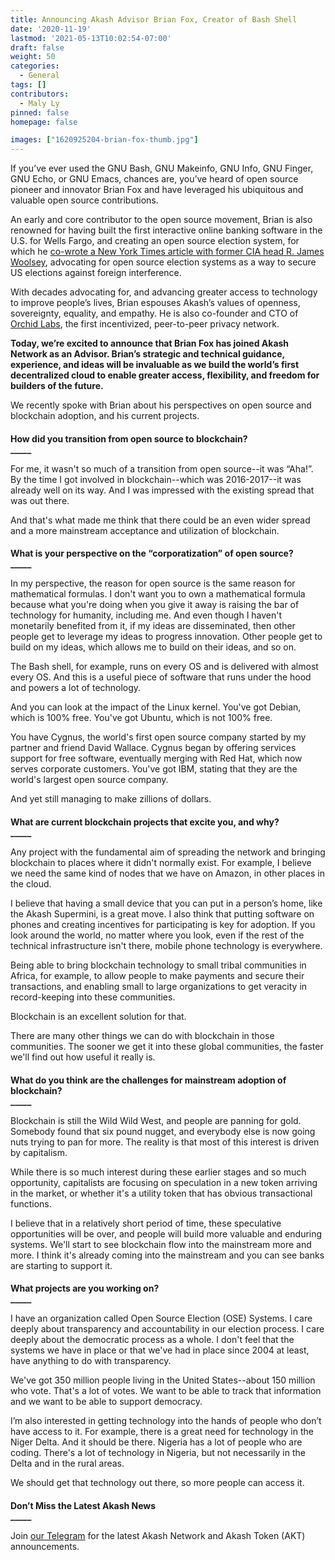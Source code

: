 ```yaml
---
title: Announcing Akash Advisor Brian Fox, Creator of Bash Shell
date: '2020-11-19'
lastmod: '2021-05-13T10:02:54-07:00'
draft: false
weight: 50
categories:
  - General
tags: []
contributors:
  - Maly Ly
pinned: false
homepage: false

images: ["1620925204-brian-fox-thumb.jpg"]
---
```

If you’ve ever used the GNU Bash, GNU Makeinfo, GNU Info, GNU Finger, GNU Echo, or GNU Emacs, chances are, you’ve heard of open source pioneer and innovator Brian Fox and have leveraged his ubiquitous and valuable open source contributions.  

An early and core contributor to the open source movement, Brian is also renowned for having built the first interactive online banking software in the U.S. for Wells Fargo, and creating an open source election system, for which he [co-wrote a New York Times article with former CIA head R. James Woolsey](https://www.nytimes.com/2017/08/03/opinion/open-source-software-hacker-voting.html), advocating for open source election systems as a way to secure US elections against foreign interference.  

With decades advocating for, and advancing greater access to technology to improve people’s lives, Brian espouses Akash’s values of openness, sovereignty, equality, and empathy. He is also co-founder and CTO of [Orchid Labs](https://www.orchid.com/), the first incentivized, peer-to-peer privacy network.  

**Today, we’re excited to announce that Brian Fox has joined Akash Network as an Advisor. Brian’s strategic and technical guidance, experience, and ideas will be invaluable as we build the world’s first decentralized cloud to enable greater access, flexibility, and freedom for builders of the future.**   

We recently spoke with Brian about his perspectives on open source and blockchain adoption, and his current projects.

####   
**How did you transition from open source to blockchain?**  
**\_\_\_\_\_**

For me, it wasn't so much of a transition from open source--it was “Aha!”. By the time I got involved in blockchain--which was 2016-2017--it was already well on its way. And I was impressed with the existing spread that was out there.   

And that's what made me think that there could be an even wider spread and a more mainstream acceptance and utilization of blockchain.

####   
**What is your perspective on the “corporatization” of open source?**   
**\_\_\_\_\_**

In my perspective, the reason for open source is the same reason for mathematical formulas. I don't want you to own a mathematical formula because what you're doing when you give it away is raising the bar of technology for humanity, including me. And even though I haven't monetarily benefited from it, if my ideas are disseminated, then other people get to leverage my ideas to progress innovation. Other people get to build on my ideas, which allows me to build on their ideas, and so on.  

The Bash shell, for example, runs on every OS and is delivered with almost every OS. And this is a useful piece of software that runs under the hood and powers a lot of technology.   

And you can look at the impact of the Linux kernel. You've got Debian, which is 100% free. You've got Ubuntu, which is not 100% free.   

You have Cygnus, the world's first open source company started by my partner and friend David Wallace. Cygnus began by offering services support for free software, eventually merging with Red Hat, which now serves corporate customers. You've got IBM, stating that they are the world's largest open source company.  

And yet still managing to make zillions of dollars.

####   
**What are current blockchain projects that excite you, and why?**  
**\_\_\_\_\_**  

Any project with the fundamental aim of spreading the network and bringing blockchain to places where it didn't normally exist. For example, I believe we need the same kind of nodes that we have on Amazon, in other places in the cloud.   

I believe that having a small device that you can put in a person’s home, like the Akash Supermini, is a great move. I also think that putting software on phones and creating incentives for participating is key for adoption. If you look around the world, no matter where you look, even if the rest of the technical infrastructure isn't there, mobile phone technology is everywhere.

Being able to bring blockchain technology to small tribal communities in Africa, for example, to allow people to make payments and secure their transactions, and enabling small to large organizations to get veracity in record-keeping into these communities.   

Blockchain is an excellent solution for that.  

There are many other things we can do with blockchain in those communities. The sooner we get it into these global communities, the faster we'll find out how useful it really is.

####   
**What do you think are the challenges for mainstream adoption of blockchain?**  
**\_\_\_\_\_**

Blockchain is still the Wild Wild West, and people are panning for gold. Somebody found that six pound nugget, and everybody else is now going nuts trying to pan for more. The reality is that most of this interest is driven by capitalism.   

While there is so much interest during these earlier stages and so much opportunity, capitalists are focusing on speculation in a new token arriving in the market, or whether it's a utility token that has obvious transactional functions.   

I believe that in a relatively short period of time, these speculative opportunities will be over, and people will build more valuable and enduring systems. We'll start to see blockchain flow into the mainstream more and more. I think it's already coming into the mainstream and you can see banks are starting to support it. 

####   
**What projects are you working on?**  
**\_\_\_\_\_**

I have an organization called Open Source Election (OSE) Systems. I care deeply about transparency and accountability in our election process. I care deeply about the democratic process as a whole. I don't feel that the systems we have in place or that we've had in place since 2004 at least, have anything to do with transparency.   

We've got 350 million people living in the United States--about 150 million who vote. That's a lot of votes. We want to be able to track that information and we want to be able to support democracy.  

I’m also interested in getting technology into the hands of people who don’t have access to it. For example, there is a great need for technology in the Niger Delta. And it should be there. Nigeria has a lot of people who are coding. There's a lot of technology in Nigeria, but not necessarily in the Delta and in the rural areas.   

We should get that technology out there, so more people can access it.

####   
**Don’t Miss the Latest Akash News**  
**\_\_\_\_\_**

Join [our Telegram](https://t.me/AkashNW) for the latest Akash Network and Akash Token (AKT) announcements.